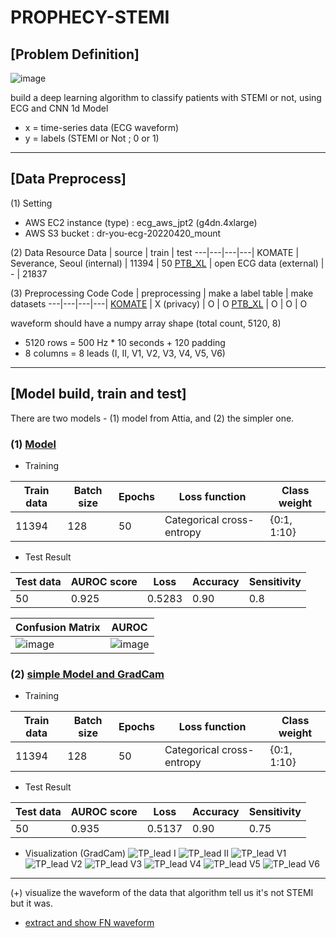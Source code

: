 # PROPHECY-STEMI

## [Problem Definition]
![image](https://user-images.githubusercontent.com/97151697/171563811-d32765f4-b429-49be-944a-e53209ce917f.png)

build a deep learning algorithm to classify patients with STEMI or not, using ECG and CNN 1d Model

- x = time-series data (ECG waveform)
- y = labels (STEMI or Not ; 0 or 1)
---

## [Data Preprocess]
(1) Setting
- AWS EC2 instance (type) : ecg_aws_jpt2 (g4dn.4xlarge)
- AWS S3 bucket : dr-you-ecg-20220420_mount

(2) Data Resource
 Data | source | train | test 
 ---|---|---|---|
KOMATE | Severance, Seoul (internal) | 11394 | 50
[PTB_XL](https://physionet.org/content/ptb-xl/1.0.1/) | open ECG data (external) | - | 21837

(3) Preprocessing Code
Code | preprocessing | make a label table | make datasets
---|---|---|---|
 [KOMATE](https://github.com/kyulee-jeon/PROPHECY-STEMI/blob/main/Code/Make%20label%20table%20and%20datasets%20of%20KOMATE.ipynb) | X (privacy) | O | O
 [PTB_XL](https://github.com/kyulee-jeon/PROPHECY-STEMI/blob/main/Code/Preprocess%2C%20Make%20label%20table%20and%20datasets%20of%20PTB_XL.ipynb) | O | O | O

waveform should have a numpy array shape (total count, 5120, 8)
- 5120 rows = 500 Hz * 10 seconds + 120 padding
- 8 columns = 8 leads (I, II, V1, V2, V3, V4, V5, V6)

---

## [Model build, train and test]
There are two models - (1) model from Attia, and (2) the simpler one.

### (1) [Model](https://github.com/kyulee-jeon/PROPHECY-STEMI/blob/main/Code/Model%20and%20Visualization.ipynb)

- Training 

Train data  |	Batch size | 	Epochs  |	Loss function  |	Class weight 
---|---|---|---|---|
11394 |	128 |	50  |	Categorical cross-entropy  |	{0:1, 1:10} 
  

- Test Result  

Test data | 	AUROC score  |	Loss  |	Accuracy  |	Sensitivity 
---|---|---|---|---|
50|	0.925|	0.5283|	0.90	|0.8
  
Confusion Matrix |	AUROC
---|---|
![image](https://user-images.githubusercontent.com/97151697/171569562-1c4b9ca0-1d5e-41cb-b2f4-97f95cc6d8a6.png) | ![image](https://user-images.githubusercontent.com/97151697/171569589-e71c8c22-c252-4d33-82cf-6dd72e512b60.png)


### (2) [simple Model and GradCam](https://github.com/kyulee-jeon/PROPHECY-STEMI/blob/main/Code/simple%20Model%20and%20Visualization.ipynb)

- Training 

Train data  |	Batch size | 	Epochs  |	Loss function  |	Class weight 
---|---|---|---|---|
11394 |	128 |	50  |	Categorical cross-entropy  |	{0:1, 1:10} 
  

- Test Result  

Test data | 	AUROC score  |	Loss  |	Accuracy  |	Sensitivity 
---|---|---|---|---|
50|	0.935|	0.5137|	0.90	|0.75

- Visualization (GradCam)
![TP_lead I](https://user-images.githubusercontent.com/97151697/171570893-135387c1-67ee-4228-9300-e04db44e596d.png)
![TP_lead II](https://user-images.githubusercontent.com/97151697/171570911-9e078dbd-ca37-4e43-8a69-9efbc773286c.png)
![TP_lead V1](https://user-images.githubusercontent.com/97151697/171570931-41909c80-6ead-463a-9994-6571367bf502.png)
![TP_lead V2](https://user-images.githubusercontent.com/97151697/171570945-fc61034a-bfb9-4ee5-b034-b872e8611326.png)
![TP_lead V3](https://user-images.githubusercontent.com/97151697/171570967-dc997356-68d2-44d5-863c-fe11a3e9e70a.png)
![TP_lead V4](https://user-images.githubusercontent.com/97151697/171570990-3421a922-ea50-445d-b862-3c7f0ce6de48.png)
![TP_lead V5](https://user-images.githubusercontent.com/97151697/171571013-b18916a0-b827-4265-add3-dcbf6a77e5f6.png)
![TP_lead V6](https://user-images.githubusercontent.com/97151697/171571034-c539476a-f3f5-4f75-ac0d-8b886e3fe03c.png)



---

(+) visualize the waveform of the data that algorithm tell us it's not STEMI but it was.
- [extract and show FN waveform](https://github.com/kyulee-jeon/PROPHECY-STEMI/blob/main/Code/extract%20and%20show%20FN%20waveform.ipynb)



